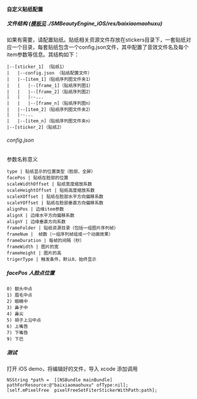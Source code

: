 #### 自定义贴纸配置

##### 文件结构   ([模板见](.././SMBeautyEngine_iOS/res/baixiaomaohuxu) ./SMBeautyEngine_iOS/res/baixiaomaohuxu)

 如果有需要，请配置贴纸。贴纸相关资源文件存放在stickers目录下，一套贴纸对应一个目录，每套贴纸包含一个config.json文件，其中配置了音效文件名及每个item参数等信息。其结构如下：

```
|--[sticker_1] （贴纸1）
|   |--config.json （贴纸配置文件）
|   |--[item_1]（贴纸序列图文件夹1）
|   |   |--[frame_1]（贴纸序列图1）
|   |   |--[frame_2]（贴纸序列图2）
|   |   |--...
|   |   |--[frame_n]（贴纸序列图n）
|   |--[item_2]（贴纸序列图文件夹2）
|   |--...
|   |--[item_n]（贴纸序列图文件夹n）
|--[sticker_2]（贴纸2）
```



###### config.json

参数名称意义

```
type | 贴纸显示的位置类型（脸部、全屏）
facePos | 贴纸在脸部的位置
scaleWidthOffset | 贴纸宽度缩放系数
scaleHeightOffset | 贴纸高度缩放系数
scaleXOffset | 贴纸在脸部水平方向偏移系数
scaleYOffset | 贴纸在脸部垂直方向偏移系数
alignPos | 边缘item参数
alignX | 边缘水平方向偏移系数
alignY | 边缘垂直方向系数
frameFolder | 贴纸资源目录（包括一组图片序列帧）
frameNum |  帧数（一组序列帧组成一个动画效果）
frameDuration | 每帧的间隔（秒）
frameWidth | 图片的宽
frameHeight | 图片的高
trigerType | 触发条件，默认0，始终显示
```



##### facePos 人脸点位置

```
0) 额头中点
1) 眉毛中点
2) 眼睛中
3) 鼻子中
4) 鼻尖
5) 胡子上沿中点
6) 上嘴唇
7) 下嘴唇
9) 下巴
```



##### 测试

打开 iOS  demo，将编辑好的文件，导入 xcode 添加调用

```
NSString *path =  [[NSBundle mainBundle] pathForResource:@"baixiaomaohuxu" ofType:nil];
[self.mPixelFree  pixelFreeSetFiterStickerWithPath:path];
```

